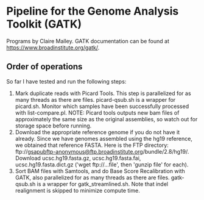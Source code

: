 # Pipeline for the Genome Analysis Toolkit (GATK)
Programs by Claire Malley. GATK documentation can be found at https://www.broadinstitute.org/gatk/.

## Order of operations
So far I have tested and run the following steps:

1. Mark duplicate reads with Picard Tools. This step is parallelized for as many threads as there are files. picard-qsub.sh is a wrapper for picard.sh. Monitor which samples have been successfully processed with list-compare.pl. NOTE: Picard tools outputs new bam files of approximately the same size as the original assemblies, so watch out for storage space before running.
2. Download the appropriate reference genome if you do not have it already. Since we have genomes assembled using the hg19 reference, we obtained that reference FASTA. Here is the FTP directory: ftp://gsapubftp-anonymous@ftp.broadinstitute.org/bundle/2.8/hg19/. Download ucsc.hg19.fasta.gz, ucsc.hg19.fasta.fai, ucsc.hg19.fasta.dict.gz ('wget ftp://...file', then 'gunzip file' for each). 
3. Sort BAM files with Samtools, and do Base Score Recalibration with GATK, also parallelized for as many threads as there are files. gatk-qsub.sh is a wrapper for gatk_streamlined.sh. Note that indel realignment is skipped to minimize compute time. 
